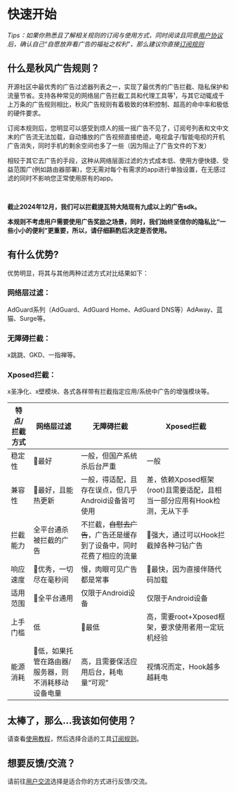 # 快速开始

*Tips：如果你熟悉且了解相关规则的订阅与使用方式，同时阅读且同意[用户协议](./Protocol.md)后，确认自己“自愿放弃看广告的福祉之权利”，那么建议你直接[订阅规则](./Sub.md)*

## 什么是秋风广告规则？

开源社区中最优秀的广告过滤器列表之一，实现了最优秀的广告拦截、隐私保护和流量节省。支持各种常见的网络层广告拦截工具和代理工具等¹，与其它动辄成千上万条的广告规则相比，秋风广告规则有着极致的体积控制、超高的命中率和极低的硬件要求。

订阅本规则后，您明显可以感受到烦人的摇一摇广告不见了，订阅号列表和文中文末的广告流无法加载，自动播放的广告视频直接绝迹，电视盒子/智能电视的开机广告消失，同时手机的剩余空间也多了一些（因为阻止了广告文件的下发）

相较于其它去广告的手段，这种从网络层面过滤的方式成本低、使用方便快捷、受益范围广(例如路由器部署)，您无需对每个有需求的app进行单独设置，在无感过滤的同时不影响您正常使用原有的app。

<br />

**截止2024年12月，我们可以拦截提瓦特大陆现有九成以上的广告sdk。**

**本规则不考虑用户需要使用广告奖励之场景，同时，我们始终坚信你的隐私比“一些小小的便利”更重要，所以，请仔细斟酌后决定是否使用。**


## 有什么优势?

优势明显，将其与其他两种过滤方式对比结果如下：

### 网络层过滤：
AdGuard系列（AdGuard、AdGuard Home、AdGuard DNS等）AdAway、蓝猫、Surge等。

### 无障碍拦截：
x跳跳、GKD、一指禅等。

### Xposed拦截：
x圣净化、x壁模块、各式各样带有拦截指定应用/系统中广告的增强模块等。

| 特点/拦截方式 | 网络层过滤   | 无障碍拦截   | Xposed拦截  |
| ----------- | ----------- | ----------- | ----------- |
| 稳定性       | 💯最好        | 一般，但国产系统杀后台严重        | 一般       |
| 兼容性       | 💯最好，且能热更新        | 一般，得适配，且存在误点，但几乎Android设备皆可使用 | 差，依赖Xposed框架(root)且需要适配，且相当一部分应用有Hook检测，无从下手   |
| 拦截能力     | 全平台通杀被拦截的广告       | 不拦截，~~自慰去广告~~，广告还是缓存到了设备中，同时花费了相应的流量    | 💯强大，通过可以Hook拦截掉各种刁钻广告    |
| 响应速度     | 💯优秀，一切尽在毫秒间        | 慢，肉眼可见广告都是常事       | 💯最快，因为直接伴随代码加载       |
| 适用范围     | 💯全平台通用        | 仅限于Android设备       | 仅限于Android设备       |
| 上手门槛     | 低        | 💯最低       | 高，需要root+Xposed框架，要求使用者用一定玩机经验      |
| 能源消耗     | 💯低，如果托管在路由器/服务器，则不消耗移动设备电量     | 高，且需要保活应用后台，耗电量“可观”       | 视情况而定，Hook越多越耗电      |

## 太棒了，那么...我该如何使用？
请查看[使用教程](./Knowledge.md)，然后选择合适的工具[订阅规则](./Sub.md)。

## 想要反馈/交流？
请前往[用户交流](./Support.md)选择是适合你的方式进行反馈/交流。
